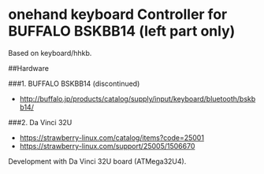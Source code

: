 onehand keyboard Controller for BUFFALO BSKBB14 (left part only)
================================================================

Based on keyboard/hhkb.

##Hardware

###1. BUFFALO BSKBB14 (discontinued)
 * http://buffalo.jp/products/catalog/supply/input/keyboard/bluetooth/bskbb14/

###2. Da Vinci 32U
 * https://strawberry-linux.com/catalog/items?code=25001
 * https://strawberry-linux.com/support/25005/1506670

Development with Da Vinci 32U board (ATMega32U4).
